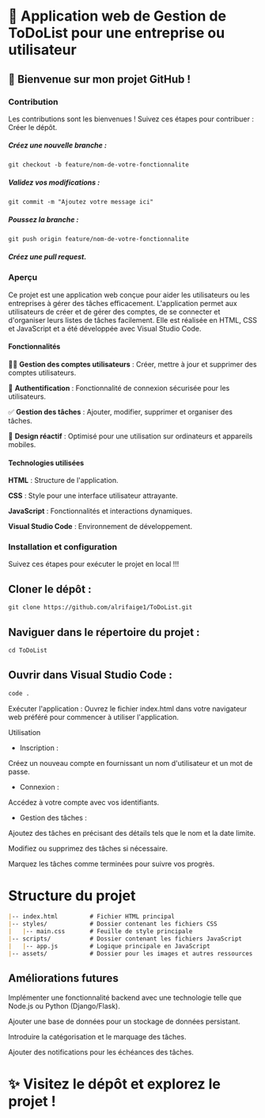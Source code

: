 # 🌟  Application web de Gestion de ToDoList pour une entreprise ou utilisateur

## 🚀 Bienvenue sur mon projet GitHub !

### Contribution
Les contributions sont les bienvenues ! Suivez ces étapes pour contribuer :
Créer le dépôt.

##### Créez une nouvelle branche :
```markdown
git checkout -b feature/nom-de-votre-fonctionnalite
```
##### Validez vos modifications :
```markdown
git commit -m "Ajoutez votre message ici"
```
##### Poussez la branche :
```markdown
git push origin feature/nom-de-votre-fonctionnalite
```
##### Créez une pull request.

### Aperçu
Ce projet est une application web conçue pour aider les utilisateurs ou les entreprises à gérer des tâches efficacement. L'application permet aux utilisateurs de créer et de gérer des comptes, de se connecter et d'organiser leurs listes de tâches facilement. Elle est réalisée en HTML, CSS et JavaScript et a été développée avec Visual Studio Code.

#### Fonctionnalités

🧑‍💻 ****Gestion des comptes utilisateurs**** : Créer, mettre à jour et supprimer des comptes utilisateurs.

🔐 ****Authentification**** : Fonctionnalité de connexion sécurisée pour les utilisateurs.

✅ ****Gestion des tâches**** : Ajouter, modifier, supprimer et organiser des tâches.

📱 ****Design réactif**** : Optimisé pour une utilisation sur ordinateurs et appareils mobiles.

#### Technologies utilisées

****HTML**** : Structure de l'application.

****CSS**** : Style pour une interface utilisateur attrayante.

****JavaScript**** : Fonctionnalités et interactions dynamiques.

****Visual Studio Code**** : Environnement de développement.

### Installation et configuration
Suivez ces étapes pour exécuter le projet en local !!!

## Cloner le dépôt :
```markdown
git clone https://github.com/alrifaige1/ToDoList.git
```
## Naviguer dans le répertoire du projet :
```markdown
cd ToDoList
```
## Ouvrir dans Visual Studio Code :
```markdown
code .
```

Exécuter l'application :
Ouvrez le fichier index.html dans votre navigateur web préféré pour commencer à utiliser l'application.

Utilisation

- Inscription :

Créez un nouveau compte en fournissant un nom d'utilisateur et un mot de passe.

- Connexion :

Accédez à votre compte avec vos identifiants.

- Gestion des tâches :

Ajoutez des tâches en précisant des détails tels que le nom et la date limite.

Modifiez ou supprimez des tâches si nécessaire.

Marquez les tâches comme terminées pour suivre vos progrès.

# Structure du projet
```markdown
|-- index.html         # Fichier HTML principal
|-- styles/            # Dossier contenant les fichiers CSS
|   |-- main.css       # Feuille de style principale
|-- scripts/           # Dossier contenant les fichiers JavaScript
|   |-- app.js         # Logique principale en JavaScript
|-- assets/            # Dossier pour les images et autres ressources
 ```

## Améliorations futures

Implémenter une fonctionnalité backend avec une technologie telle que Node.js ou Python (Django/Flask).

Ajouter une base de données pour un stockage de données persistant.

Introduire la catégorisation et le marquage des tâches.

Ajouter des notifications pour les échéances des tâches.


# ✨ Visitez le dépôt et explorez le projet !

